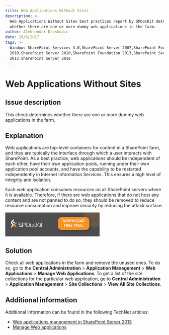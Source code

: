 ```yaml
---
title: Web Applications Without Sites
description: >-
  Web Applications Without Sites best practices report by SPDocKit determines
  whether there are one or more dummy web applications in the farm.
author: Aleksandar Draskovic
date: 20/6/2017
tags: >-
  Windows SharePoint Services 3.0,SharePoint Server 2007,SharePoint Foundation
  2010,SharePoint Server 2010,SharePoint Foundation 2013,SharePoint Server
  2013,SharePoint Server 2016
---
```


# Web Applications Without Sites

## Issue description

This check determines whether there are one or more dummy web applications in the farm.

## Explanation

Web applications are top-level containers for content in a SharePoint farm, and they are typically the interface through which a user interacts with SharePoint. As a best practice, web applications should be independent of each other, have their own application pools, running under their own application pool accounts, and have the capability to be restarted independently in Internet Information Services. This ensures a high level of integrity and isolation.

Each web application consumes resources on all SharePoint servers where it is available. Therefore, if there are web applications that do not host any content and are not panned to do so, they should be removed to reduce resource consumption and improve security by reducing the attack surface.

[![Download SPDocKit](/.gitbook/assets/spdockit_download.png)](http://bit.ly/2US0Zna)

## Solution

Check all web applications in the farm and remove the unused ones. To do so, go to the **Central Administration** &gt; **Application Management** &gt; **Web Applications** &gt; **Manage Web Applications**. To get a list of the site collections for the particular web application, go to **Central Administration** &gt; **Application Management** &gt; **Site Collections** &gt; **View All Site Collections**.

## Additional information

Additional information can be found in the following TechNet articles:

* [Web applications management in SharePoint Server 2013](https://technet.microsoft.com/en-us/library/cc261978.aspx)
* [Manage Web applications](https://technet.microsoft.com/en-us/library/cc261978%28v=office.12%29.aspx)

